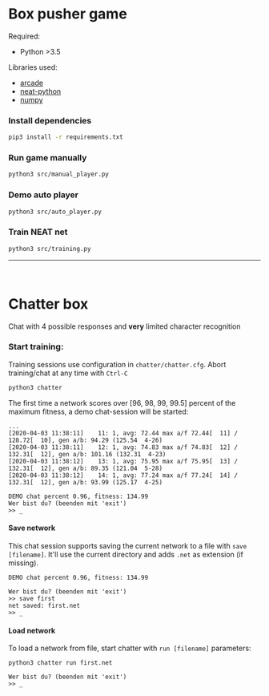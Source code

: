 # Box pusher game

Required:
- Python >3.5

Libraries used:
- [arcade](https://pypi.org/project/arcade/)
- [neat-python](https://pypi.org/project/neat-python/)
- [numpy](https://pypi.org/project/numpy/)


### Install dependencies

```bash
pip3 install -r requirements.txt
```

### Run game manually

```bash
python3 src/manual_player.py
```

### Demo auto player

```bash
python3 src/auto_player.py
```

### Train NEAT net

```bash
python3 src/training.py
```

---
<br>

# Chatter box

Chat with 4 possible responses and **very** limited character recognition

### Start training:

Training sessions use configuration in `chatter/chatter.cfg`. Abort training/chat at any time with `Ctrl-C`

```bash
python3 chatter
```

The first time a network scores over [96, 98, 99, 99.5] percent 
of the maximum fitness, a demo chat-session will be started:

```
...
[2020-04-03 11:38:11]    11: 1, avg: 72.44 max a/f 72.44[  11] / 128.72[  10], gen a/b: 94.29 (125.54  4-26)
[2020-04-03 11:38:11]    12: 1, avg: 74.83 max a/f 74.83[  12] / 132.31[  12], gen a/b: 101.16 (132.31  4-23)
[2020-04-03 11:38:12]    13: 1, avg: 75.95 max a/f 75.95[  13] / 132.31[  12], gen a/b: 89.35 (121.04  5-28)
[2020-04-03 11:38:12]    14: 1, avg: 77.24 max a/f 77.24[  14] / 132.31[  12], gen a/b: 93.99 (125.17  4-25)

DEMO chat percent 0.96, fitness: 134.99
Wer bist du? (beenden mit 'exit')
>> _
```

#### Save network
This chat session supports saving the current network to a file with `save [filename]`.
It'll use the current directory and adds `.net` as extension (if missing).

```
DEMO chat percent 0.96, fitness: 134.99

Wer bist du? (beenden mit 'exit')
>> save first
net saved: first.net
>> _
```

#### Load network
To load a network from file, start chatter with `run [filename]` parameters:

```
python3 chatter run first.net

Wer bist du? (beenden mit 'exit')
>> _
``` 